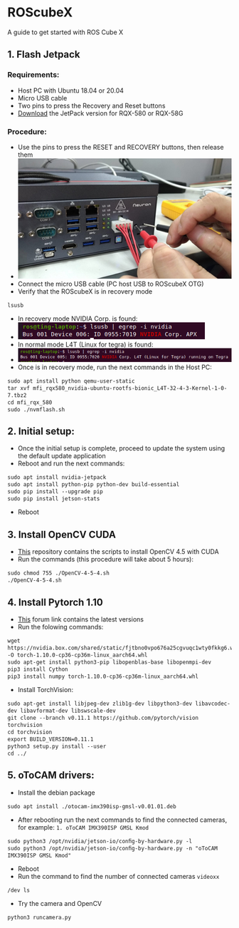 # ROScubeX
A guide to get started with ROS Cube X
## 1. Flash Jetpack
### Requirements:
- Host PC with Ubuntu 18.04 or 20.04
- Micro USB cable
- Two pins to press the Recovery and Reset buttons
- [Download](https://www.adlinktech.com/Products/ROS2_Solution/ROS2_Controller/ROScube-X?lang=en) the JetPack version for RQX-580 or RQX-58G
### Procedure:
- Use the pins to press the RESET and RECOVERY buttons, then release them
- ![](https://github.com/procrastinando/ROScubeX/blob/main/docs/reset.png)
- Connect the micro USB cable (PC host USB to ROScubeX OTG)
- Verify that the ROScubeX is in recovery mode
```Shell
lsusb
```
- In recovery mode NVIDIA Corp. is found:
- ![](https://github.com/procrastinando/ROScubeX/blob/main/docs/recovery.png)
- In normal mode L4T (Linux for tegra) is found:
- ![](https://github.com/procrastinando/ROScubeX/blob/main/docs/norecovery.png)
- Once is in recovery mode, run the next commands in the Host PC:
```Shell
sudo apt install python qemu-user-static
tar xvf mfi_rqx580_nvidia-ubuntu-rootfs-bionic_L4T-32-4-3-Kernel-1-0-7.tbz2
cd mfi_rqx_580
sudo ./nvmflash.sh
```
## 2. Initial setup:
- Once the initial setup is complete, proceed to update the system using the default update application
- Reboot and run the next commands:
```Shell
sudo apt install nvidia-jetpack
sudo apt install python-pip python-dev build-essential
sudo pip install --upgrade pip
sudo pip install jetson-stats
```
- Reboot
## 3. Install OpenCV CUDA
- [This](https://github.com/Hexerpowers/Install-OpenCV-Jetson-Xavier) repository contains the scripts to install OpenCV 4.5 with CUDA
- Run the commands (this procedure will take about 5 hours):
```Shell
sudo chmod 755 ./OpenCV-4-5-4.sh
./OpenCV-4-5-4.sh
```
## 4. Install Pytorch 1.10
- [This](https://forums.developer.nvidia.com/t/pytorch-for-jetson-version-1-10-now-available/72048) forum link contains the latest versions
- Run the folowing commands:
```Shell
wget https://nvidia.box.com/shared/static/fjtbno0vpo676a25cgvuqc1wty0fkkg6.whl -O torch-1.10.0-cp36-cp36m-linux_aarch64.whl
sudo apt-get install python3-pip libopenblas-base libopenmpi-dev
pip3 install Cython
pip3 install numpy torch-1.10.0-cp36-cp36m-linux_aarch64.whl
```
- Install TorchVision:
```Shell
sudo apt-get install libjpeg-dev zlib1g-dev libpython3-dev libavcodec-dev libavformat-dev libswscale-dev
git clone --branch v0.11.1 https://github.com/pytorch/vision torchvision
cd torchvision
export BUILD_VERSION=0.11.1
python3 setup.py install --user
cd ../
```
## 5. oToCAM drivers:
- Install the debian package
```Shell
sudo apt install ./otocam-imx390isp-gmsl-v0.01.01.deb
```
- After rebooting run the next commands to find the connected cameras, for example: ```1. oToCAM IMX390ISP GMSL Kmod```
```Shell
sudo python3 /opt/nvidia/jetson-io/conﬁg-by-hardware.py -l
sudo python3 /opt/nvidia/jetson-io/conﬁg-by-hardware.py -n "oToCAM IMX390ISP GMSL Kmod"
```
- Reboot
- Run the command to find the number of connected cameras ```videoxx```
```Shell
/dev ls
```
- Try the camera and OpenCV
```Shell
python3 runcamera.py
```
